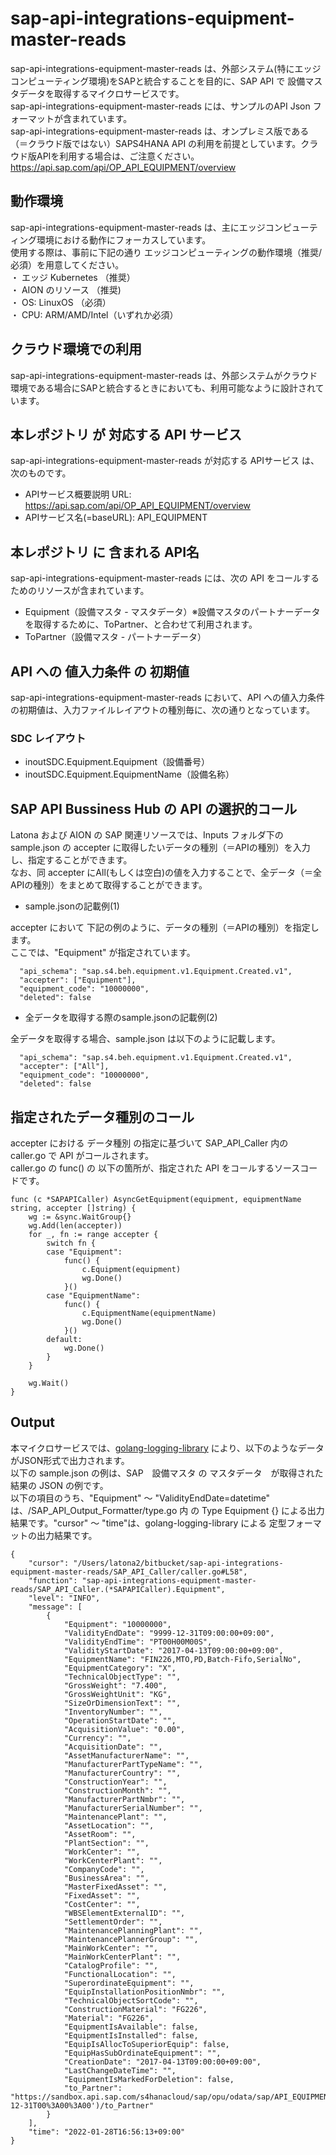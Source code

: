 # sap-api-integrations-equipment-master-reads  
sap-api-integrations-equipment-master-reads は、外部システム(特にエッジコンピューティング環境)をSAPと統合することを目的に、SAP API で 設備マスタデータを取得するマイクロサービスです。  
sap-api-integrations-equipment-master-reads には、サンプルのAPI Json フォーマットが含まれています。  
sap-api-integrations-equipment-master-reads は、オンプレミス版である（＝クラウド版ではない）SAPS4HANA API の利用を前提としています。クラウド版APIを利用する場合は、ご注意ください。  
https://api.sap.com/api/OP_API_EQUIPMENT/overview  

## 動作環境
sap-api-integrations-equipment-master-reads は、主にエッジコンピューティング環境における動作にフォーカスしています。   
使用する際は、事前に下記の通り エッジコンピューティングの動作環境（推奨/必須）を用意してください。   
・ エッジ Kubernetes （推奨）    
・ AION のリソース （推奨)    
・ OS: LinuxOS （必須）    
・ CPU: ARM/AMD/Intel（いずれか必須） 

## クラウド環境での利用  
sap-api-integrations-equipment-master-reads は、外部システムがクラウド環境である場合にSAPと統合するときにおいても、利用可能なように設計されています。  

## 本レポジトリ が 対応する API サービス
sap-api-integrations-equipment-master-reads が対応する APIサービス は、次のものです。

* APIサービス概要説明 URL: https://api.sap.com/api/OP_API_EQUIPMENT/overview  
* APIサービス名(=baseURL): API_EQUIPMENT

## 本レポジトリ に 含まれる API名
sap-api-integrations-equipment-master-reads には、次の API をコールするためのリソースが含まれています。  

* Equipment（設備マスタ - マスタデータ）※設備マスタのパートナーデータを取得するために、ToPartner、と合わせて利用されます。
* ToPartner（設備マスタ - パートナーデータ）

## API への 値入力条件 の 初期値
sap-api-integrations-equipment-master-reads において、API への値入力条件の初期値は、入力ファイルレイアウトの種別毎に、次の通りとなっています。  

### SDC レイアウト

* inoutSDC.Equipment.Equipment（設備番号）
* inoutSDC.Equipment.EquipmentName（設備名称）

## SAP API Bussiness Hub の API の選択的コール

Latona および AION の SAP 関連リソースでは、Inputs フォルダ下の sample.json の accepter に取得したいデータの種別（＝APIの種別）を入力し、指定することができます。  
なお、同 accepter にAll(もしくは空白)の値を入力することで、全データ（＝全APIの種別）をまとめて取得することができます。  

* sample.jsonの記載例(1)  

accepter において 下記の例のように、データの種別（＝APIの種別）を指定します。  
ここでは、"Equipment" が指定されています。    
  
```
  "api_schema": "sap.s4.beh.equipment.v1.Equipment.Created.v1",
  "accepter": ["Equipment"],
  "equipment_code": "10000000",
  "deleted": false
```
  
* 全データを取得する際のsample.jsonの記載例(2)  

全データを取得する場合、sample.json は以下のように記載します。  

```
  "api_schema": "sap.s4.beh.equipment.v1.Equipment.Created.v1",
  "accepter": ["All"],
  "equipment_code": "10000000",
  "deleted": false
```

## 指定されたデータ種別のコール

accepter における データ種別 の指定に基づいて SAP_API_Caller 内の caller.go で API がコールされます。  
caller.go の func() の 以下の箇所が、指定された API をコールするソースコードです。  

```
func (c *SAPAPICaller) AsyncGetEquipment(equipment, equipmentName string, accepter []string) {
	wg := &sync.WaitGroup{}
	wg.Add(len(accepter))
	for _, fn := range accepter {
		switch fn {
		case "Equipment":
			func() {
				c.Equipment(equipment)
				wg.Done()
			}()
		case "EquipmentName":
			func() {
				c.EquipmentName(equipmentName)
				wg.Done()
			}()
		default:
			wg.Done()
		}
	}

	wg.Wait()
}
```

## Output  
本マイクロサービスでは、[golang-logging-library](https://github.com/latonaio/golang-logging-library) により、以下のようなデータがJSON形式で出力されます。  
以下の sample.json の例は、SAP　設備マスタ の マスタデータ　が取得された結果の JSON の例です。  
以下の項目のうち、"Equipment" ～ "ValidityEndDate=datetime" は、/SAP_API_Output_Formatter/type.go 内 の Type Equipment {} による出力結果です。"cursor" ～ "time"は、golang-logging-library による 定型フォーマットの出力結果です。  

```
{
	"cursor": "/Users/latona2/bitbucket/sap-api-integrations-equipment-master-reads/SAP_API_Caller/caller.go#L58",
	"function": "sap-api-integrations-equipment-master-reads/SAP_API_Caller.(*SAPAPICaller).Equipment",
	"level": "INFO",
	"message": [
		{
			"Equipment": "10000000",
			"ValidityEndDate": "9999-12-31T09:00:00+09:00",
			"ValidityEndTime": "PT00H00M00S",
			"ValidityStartDate": "2017-04-13T09:00:00+09:00",
			"EquipmentName": "FIN226,MTO,PD,Batch-Fifo,SerialNo",
			"EquipmentCategory": "X",
			"TechnicalObjectType": "",
			"GrossWeight": "7.400",
			"GrossWeightUnit": "KG",
			"SizeOrDimensionText": "",
			"InventoryNumber": "",
			"OperationStartDate": "",
			"AcquisitionValue": "0.00",
			"Currency": "",
			"AcquisitionDate": "",
			"AssetManufacturerName": "",
			"ManufacturerPartTypeName": "",
			"ManufacturerCountry": "",
			"ConstructionYear": "",
			"ConstructionMonth": "",
			"ManufacturerPartNmbr": "",
			"ManufacturerSerialNumber": "",
			"MaintenancePlant": "",
			"AssetLocation": "",
			"AssetRoom": "",
			"PlantSection": "",
			"WorkCenter": "",
			"WorkCenterPlant": "",
			"CompanyCode": "",
			"BusinessArea": "",
			"MasterFixedAsset": "",
			"FixedAsset": "",
			"CostCenter": "",
			"WBSElementExternalID": "",
			"SettlementOrder": "",
			"MaintenancePlanningPlant": "",
			"MaintenancePlannerGroup": "",
			"MainWorkCenter": "",
			"MainWorkCenterPlant": "",
			"CatalogProfile": "",
			"FunctionalLocation": "",
			"SuperordinateEquipment": "",
			"EquipInstallationPositionNmbr": "",
			"TechnicalObjectSortCode": "",
			"ConstructionMaterial": "FG226",
			"Material": "FG226",
			"EquipmentIsAvailable": false,
			"EquipmentIsInstalled": false,
			"EquipIsAllocToSuperiorEquip": false,
			"EquipHasSubOrdinateEquipment": "",
			"CreationDate": "2017-04-13T09:00:00+09:00",
			"LastChangeDateTime": "",
			"EquipmentIsMarkedForDeletion": false,
			"to_Partner": "https://sandbox.api.sap.com/s4hanacloud/sap/opu/odata/sap/API_EQUIPMENT/Equipment(Equipment='10000000',ValidityEndDate=datetime'9999-12-31T00%3A00%3A00')/to_Partner"
		}
	],
	"time": "2022-01-28T16:56:13+09:00"
}
```
